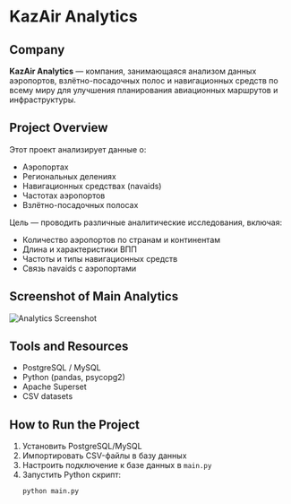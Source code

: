 # KazAir Analytics

## Company
**KazAir Analytics** — компания, занимающаяся анализом данных аэропортов, взлётно-посадочных полос и навигационных средств по всему миру для улучшения планирования авиационных маршрутов и инфраструктуры.

## Project Overview
Этот проект анализирует данные о:
- Аэропортах
- Региональных делениях
- Навигационных средствах (navaids)
- Частотах аэропортов
- Взлётно-посадочных полосах  

Цель — проводить различные аналитические исследования, включая:
- Количество аэропортов по странам и континентам
- Длина и характеристики ВПП
- Частоты и типы навигационных средств
- Связь navaids с аэропортами

## Screenshot of Main Analytics
![Analytics Screenshot](screenshot.png)

## Tools and Resources
- PostgreSQL / MySQL
- Python (pandas, psycopg2)
- Apache Superset
- CSV datasets

## How to Run the Project
1. Установить PostgreSQL/MySQL
2. Импортировать CSV-файлы в базу данных
3. Настроить подключение к базе данных в `main.py`
4. Запустить Python скрипт:
   ```bash
   python main.py

